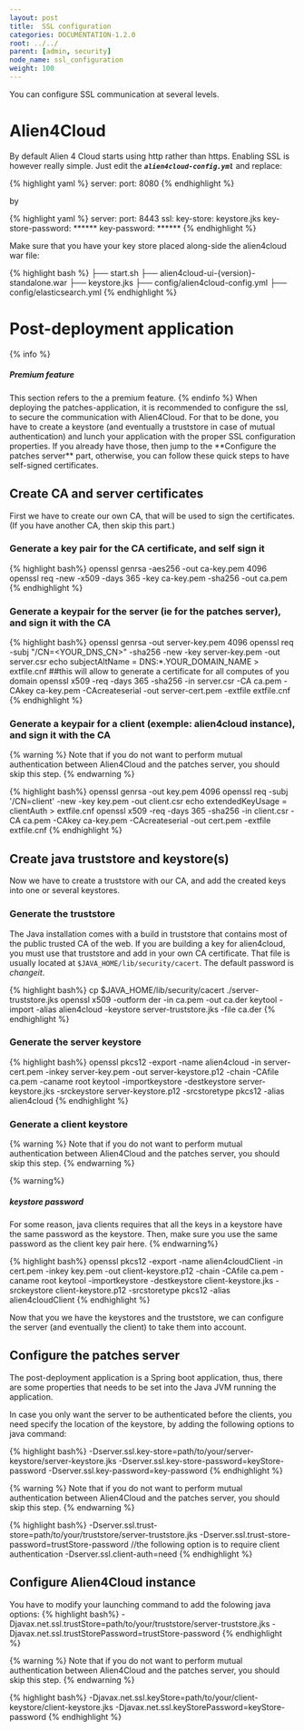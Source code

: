 ```yaml
---
layout: post
title:  SSL configuration
categories: DOCUMENTATION-1.2.0
root: ../../
parent: [admin, security]
node_name: ssl_configuration
weight: 100
---
```


You can configure SSL communication at several levels.

# Alien4Cloud

By default Alien 4 Cloud starts using http rather than https. Enabling SSL is however really simple. Just edit the ***`alien4cloud-config.yml`*** and replace:

{% highlight yaml %}
server:
  port: 8080
{% endhighlight %}

by

{% highlight yaml %}
server:
  port: 8443
  ssl:
    key-store: keystore.jks
    key-store-password: ******
    key-password: ******
{% endhighlight %}

Make sure that you have your key store placed along-side the alien4cloud war file:

{% highlight bash %}
├── start.sh
├── alien4cloud-ui-{version}-standalone.war
├── keystore.jks
├── config/alien4cloud-config.yml
├── config/elasticsearch.yml
{% endhighlight %}

# Post-deployment application
{% info %}
<h5>Premium feature</h5>
This section refers to the a premium feature.
{% endinfo %}
When deploying the patches-application, it is recommended to configure the ssl, to secure the communication with Alien4Cloud.  
For that to be done, you have to create a keystore (and eventually a truststore in case of mutual authentication) and lunch your application with the proper SSL configuration properties.  
If you already have those, then jump to the **Configure the patches server** part, otherwise, you can follow these quick steps to have  self-signed certificates.

## Create CA and server certificates
First we have to create our own CA, that will be used to sign the certificates. (If you have another CA, then skip this part.)
### Generate a key pair for the CA certificate, and self sign it
{% highlight bash%}
openssl genrsa -aes256 -out ca-key.pem 4096
openssl req -new -x509 -days 365 -key ca-key.pem -sha256 -out ca.pem
{% endhighlight %}

### Generate a keypair for the server (ie for the patches server), and sign it with the CA
{% highlight bash%}
openssl genrsa -out server-key.pem 4096
openssl req -subj "/CN=<YOUR_DNS_CN>" -sha256 -new -key server-key.pem -out server.csr
echo subjectAltName = DNS:\*.YOUR_DOMAIN_NAME > extfile.cnf  ##this will allow to generate a certificate for all computes of you domain
openssl x509 -req -days 365 -sha256 -in server.csr -CA ca.pem -CAkey ca-key.pem -CAcreateserial -out server-cert.pem -extfile extfile.cnf
{% endhighlight %}

### Generate a keypair for a client (exemple: alien4cloud instance), and sign it with the CA
{% warning %}
Note that if you do not want to perform mutual authentication between Alien4Cloud and the patches server, you should skip this step.
{% endwarning %}

{% highlight bash%}
openssl genrsa -out key.pem 4096
openssl req -subj '/CN=client' -new -key key.pem -out client.csr
echo extendedKeyUsage = clientAuth > extfile.cnf
openssl x509 -req -days 365 -sha256 -in client.csr -CA ca.pem -CAkey ca-key.pem -CAcreateserial -out cert.pem -extfile extfile.cnf
{% endhighlight %}

## Create java truststore and keystore(s)
Now we have to create a truststore with our CA, and add the created keys into one or several keystores.

### Generate the truststore
The Java installation comes with a build in truststore that contains most of the public trusted CA of the web. If you are building a key for alien4cloud, you must use that truststore and add in your own CA certificate.  That file is usually located at `$JAVA_HOME/lib/security/cacert`. The default password is *changeit*.

{% highlight bash%}
cp $JAVA_HOME/lib/security/cacert ./server-truststore.jks
openssl x509 -outform der -in ca.pem -out ca.der
keytool -import -alias alien4cloud -keystore server-truststore.jks -file ca.der
{% endhighlight %}

### Generate the server keystore
{% highlight bash%}
openssl pkcs12 -export -name alien4cloud -in server-cert.pem -inkey server-key.pem -out server-keystore.p12 -chain -CAfile ca.pem -caname root
keytool -importkeystore -destkeystore server-keystore.jks -srckeystore server-keystore.p12 -srcstoretype pkcs12 -alias alien4cloud
{% endhighlight %}

### Generate a client keystore
{% warning %}
Note that if you do not want to perform mutual authentication between Alien4Cloud and the patches server, you should skip this step.
{% endwarning %}

{% warning%}
<h5>keystore password</h5>
For some reason, java clients requires that all the keys in a keystore have the same password as the keystore. Then, make sure you use the same password as the client key pair here.
{% endwarning%}

{% highlight bash%}
openssl pkcs12 -export -name alien4cloudClient -in cert.pem -inkey key.pem -out client-keystore.p12 -chain -CAfile ca.pem -caname root
keytool -importkeystore -destkeystore client-keystore.jks -srckeystore client-keystore.p12 -srcstoretype pkcs12 -alias alien4cloudClient
{% endhighlight %}  

Now that you we have the keystores and the truststore, we can configure the server (and eventually the client) to take them into account.

## Configure the patches server
The post-deployment application is a Spring boot application, thus, there are some properties that needs to be set into the Java JVM running the application.

In case you only want the server to be authenticated before the clients, you need specify the location of the keystore, by adding the following options to java command:

{% highlight bash%}
-Dserver.ssl.key-store=path/to/your/server-keystore/server-keystore.jks
-Dserver.ssl.key-store-password=keyStore-password
-Dserver.ssl.key-password=key-password
{% endhighlight %}

{% warning %}
Note that if you do not want to perform mutual authentication between Alien4Cloud and the patches server, you should skip this step.
{% endwarning %}

{% highlight bash%}
-Dserver.ssl.trust-store=path/to/your/truststore/server-truststore.jks
-Dserver.ssl.trust-store-password=trustStore-password
//the following option is to require client authentication
-Dserver.ssl.client-auth=need
{% endhighlight %}

## Configure Alien4Cloud instance
You have to modify your launching command to add the folowing java options:
{% highlight bash%}
-Djavax.net.ssl.trustStore=path/to/your/truststore/server-truststore.jks
-Djavax.net.ssl.trustStorePassword=trustStore-password
{% endhighlight %}

{% warning %}
Note that if you do not want to perform mutual authentication between Alien4Cloud and the patches server, you should skip this step.
{% endwarning %}

{% highlight bash%}
-Djavax.net.ssl.keyStore=path/to/your/client-keystore/client-keystore.jks
-Djavax.net.ssl.keyStorePassword=keyStore-password
{% endhighlight %}

